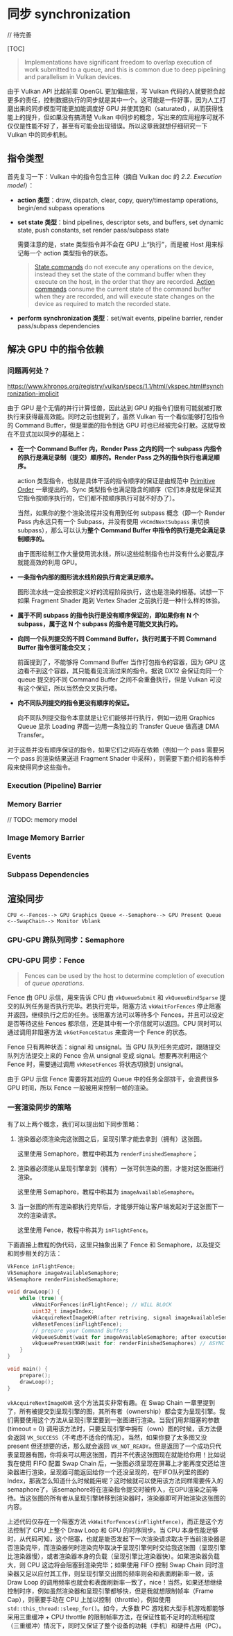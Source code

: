 # 同步 synchronization



// 待完善

[TOC]



> Implementations have significant freedom to overlap execution of work submitted to a queue, and this is common due to deep pipelining and parallelism in Vulkan devices.

由于 Vulkan API 比起前辈 OpenGL 更加偏底层，写 Vulkan 代码的人就要担负起更多的责任，控制数据执行的同步就是其中一个。这可能是一件好事，因为人工打磨出来的同步模型可能更加能调度好 GPU 并使其饱和（saturated），从而获得性能上的提升，但如果没有搞清楚 Vulkan 中同步的概念，写出来的应用程序可就不仅仅是性能不好了，甚至有可能会出现错误。所以这章我就想仔细研究一下 Vulkan 中的同步机制。



## 指令类型

首先复习一下：Vulkan 中的指令包含三种（摘自 Vulkan doc 的 *2.2. Execution model*）：

* **action 类型**：draw, dispatch, clear, copy, query/timestamp operations, begin/end subpass operations

* **set state 类型**：bind pipelines, descriptor sets, and buffers, set dynamic state, push constants, set render pass/subpass state

  需要注意的是，state 类型指令并不会在 GPU 上“执行”，而是被 Host 用来标记每一个 action 类型指令的状态。

  > [State commands](https://www.khronos.org/registry/vulkan/specs/1.1/html/vkspec.html#fundamentals-queueoperation-command-types) do not execute any operations on the device, instead they set the state of the command buffer when they execute on the host, in the order that they are recorded. [Action commands](https://www.khronos.org/registry/vulkan/specs/1.1/html/vkspec.html#fundamentals-queueoperation-command-types) consume the current state of the command buffer when they are recorded, and will execute state changes on the device as required to match the recorded state.

* **perform synchronization 类型**：set/wait events, pipeline barrier, render pass/subpass dependencies



## 解决 GPU 中的指令依赖

### 问题再何处？

https://www.khronos.org/registry/vulkan/specs/1.1/html/vkspec.html#synchronization-implicit

由于 GPU 是个无情的并行计算怪兽，因此达到 GPU 的指令们很有可能就被打散执行来获得最高效能。同时之前也提到了，虽然 Vulkan 有一个看似能够打包指令的 Command Buffer，但是里面的指令到达 GPU 时也已经被完全打散。这就导致在不显式加以同步的基础上：

- **在一个 Command Buffer 内，Render Pass 之内的同一个 subpass 内指令的执行是满足录制（提交）顺序的。Render Pass 之外的指令执行也满足顺序。**

  action 类型指令，也就是具体干活的指令顺序的保证是由规范中 [Primitive Order](https://www.khronos.org/registry/vulkan/specs/1.1/html/vkspec.html#drawing-primitive-order) 一章提出的。Sync 类型指令也满足隐含的顺序（它们本身就是保证其它指令按顺序执行的，它们都不按顺序执行可就不好办了）。

  当然，如果你的整个渲染流程并没有用到任何 subpass 概念（即一个 Render Pass 内永远只有一个 Subpass，并没有使用 `vkCmdNextSubpass` 来切换 subpass），那么可以认为**整个 Command Buffer 中指令的执行是完全满足录制顺序的。**

  由于图形绘制工作大量使用流水线，所以这些绘制指令也并没有什么必要乱序就能高效的利用 GPU。

- **一条指令内部的图形流水线阶段执行肯定满足顺序。**

  图形流水线一定会按照定义好的流程阶段执行，这也是渲染的根基。试想一下如果 Fragment Shader 跑到 Vertex Shader 之前执行是一种什么样的体验。

- **属于不同 subpass 的指令执行是没有顺序保证的，即如果你有 N 个 subpass，属于这 N 个 subpass 的指令是可能交叉执行的。**

- **向同一个队列提交的不同 Command Buffer，执行时属于不同 Command Buffer 指令很可能会交叉；**

  前面提到了，不能够将 Command Buffer 当作打包指令的容器，因为 GPU 这边看不到这个容器，其只能看见流淌过来的指令。据说 DX12 会保证向同一个 queue 提交的不同 Command Buffer 之间不会重叠执行，但是 Vulkan 可没有这个保证，所以当然会交叉执行喽。

- **向不同队列提交的指令更没有顺序的保证。**

  向不同队列提交指令本意就是让它们能够并行执行，例如一边用 Graphics Queue 显示 Loading 界面一边用一条独立的 Transfer Queue 做高速 DMA Transfer。

对于这些并没有顺序保证的指令，如果它们之间存在依赖（例如一个 pass 需要另一个 pass 的渲染结果送进 Fragment Shader 中采样），则需要下面介绍的各种手段来使得同步这些指令。



### Execution (Pipeline) Barrier



### Memory Barrier

// TODO: memory model



### Image Memory Barrier



### Events



### Subpass Dependencies





## 渲染同步

```
CPU <--Fences--> GPU Graphics Queue <--Semaphore--> GPU Present Queue <--SwapChain--> Monitor Vblank
```





### GPU-GPU 跨队列同步：Semaphore



### CPU-GPU 同步：Fence

> Fences can be used by the host to determine completion of execution of *queue operations*.

Fence 由 GPU 示信，用来告诉 CPU 由 `vkQueueSubmit` 和 `vkQueueBindSparse` 提交的队列任务是否执行完毕。若执行完毕，阻塞方法 `vkWaitForFences` 停止阻塞并返回，继续执行之后的任务。该阻塞方法可以等待多个 Fences，并且可以设定是否等待这些 Fences 都示信，还是其中有一个示信就可以返回。CPU 同时可以通过调用非阻塞方法 `vkGetFenceStatus` 来查询一个 Fence 的状态。

Fence 只有两种状态：signal 和 unsignal。当 GPU 队列任务完成时，跟随提交队列方法提交上来的 Fence 会从 unsignal 变成 signal。想要再次利用这个 Fence 时，需要通过调用 `vkResetFences` 将状态切换到 unsignal。

由于 GPU 示信 Fence 需要将其对应的 Queue 中的任务全部排干，会浪费很多 GPU 时间，所以 Fence 一般被用来控制一帧的渲染。



### 一套渲染同步的策略

有了以上两个概念，我们可以提出如下同步策略：

1. 渲染器必须渲染完这张图之后，呈现引擎才能去拿到（拥有）这张图。

   这里使用 Semaphore，教程中称其为 `renderFinishedSemaphore`；

2. 渲染器必须能从呈现引擎拿到（拥有）一张可供渲染的图，才能对这张图进行渲染。

   这里使用 Semaphore，教程中称其为 `imageAvailableSemaphore`。

3. 当一张图的所有渲染都执行完毕后，才能够开始让客户端发起对于这张图下一次的渲染请求。

   这里使用 Fence，教程中称其为 `inFlightFence`。

下面直接上教程的伪代码，这里只抽象出来了 Fence 和 Semaphore，以及提交和同步相关的方法：

```cpp
VkFence inFlightFence;
VkSemaphore imageAvailableSemaphore;
VkSemaphore renderFinishedSemaphore;

void drawLoop() {
    while (true) {
        vkWaitForFences(inFlightFence); // WILL BLOCK
        uint32_t imageIndex;
        vkAcquireNextImageKHR(after retriving, signal imageAvailableSemaphore) -> imageIndex; // ASYNC (when timeout = 0)
        vkResetFences(inFlightFence);
        // prepare your Command Buffers
        vkQueueSubmit(wait for imageAvailableSemaphore; after execution, signal inFlightFence, renderFinishedSemaphores); // ASYNC
        vkQueuePresentKHR(wait for: renderFinishedSemaphores) // ASYNC
    }
}

void main() {
    prepare();
    drawLoop();
}
```

`vkAcquireNextImageKHR` 这个方法其实非常有趣。在 Swap Chain 一章里提到了，所有被提交到呈现引擎的图，其所有者（ownership）都会变为呈现引擎。我们需要使用这个方法从呈现引擎里要到一张图进行渲染。当我们用非阻塞的参数 (timeout = 0) 调用该方法时，只要呈现引擎中拥有（own）图的时候，该方法便会返回 `VK_SUCCESS`（不考虑不适合的情况）。当然，如果你要了太多图又没 present 但还想要的话，那么就会返回 `VK_NOT_READY`。但是返回了一个成功只代表呈现器有图，你将来可以用这张图，而并不代表这张图现在就能给你用！比如说我在使用 FIFO 配置 Swap Chain 后，一张图必须呈现在屏幕上才能再度交还给渲染器进行渲染，呈现器可能返回给你一个还没呈现的，在FIFO队列里的图的 Index，那我怎么知道什么时候能用呢？这时候就可以使用该方法同样需要传入的 semaphore了，该semaphore将在渲染指令提交时被传入，在GPU渲染之前等待。当这张图的所有者从呈现引擎转移到渲染器时，渲染器即可开始渲染这张图的内容。

上述代码仅存在一个阻塞方法 `vkWaitForFences(inFlightFence)`，而正是这个方法控制了 CPU 上整个 Draw Loop 和 GPU 的时序同步。当 CPU 本身性能足够时，从代码可知，这个阻塞，也就是能否发起下一次渲染请求取决于当前渲染器是否渲染完毕，而渲染器何时渲染完毕取决于呈现引擎何时交给我这张图（呈现引擎比渲染器慢），或者渲染器本身的负载（呈现引擎比渲染器快）。如果渲染器负载大，则 CPU 这边将会阻塞到渲染完毕；如果使用 FIFO 控制 Swap Chain 同时渲染器又足以应付其工作，则呈现引擎交出图的频率则会和表面刷新率一致，该 Draw Loop 的调用频率也就会和表面刷新率一致了，nice！当然，如果还想继续控制时序，例如虽然渲染器和呈现引擎都够快，但是我就想限制帧率（Frame Cap），则需要手动在 CPU 上加以控制（throttle），例如使用 `std::this_thread::sleep_for()`。如今，大多数 PC 游戏和大型手机游戏都能够采用三重缓冲 + CPU throttle 的限制帧率方法，在保证性能不足时的流畅程度（三重缓冲）情况下，同时又保证了整个设备的功耗（手机）和硬件占用（PC）。

















